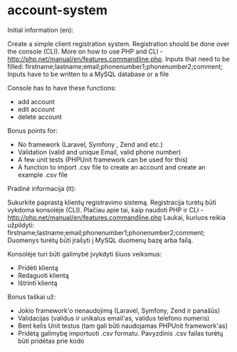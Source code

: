 # account-system

Initial information (en):

Create a simple client registration system. Registration should be done over the console (CLI). More on how to use PHP and CLI -http://php.net/manual/en/features.commandline.php.
Inputs that need to be filled:
firstname;lastname;email;phonenumber1;phonenumber2;comment;
Inputs have to be written to a MySQL database or a file

Console has to have these functions:
- add account
- edit account
- delete account

Bonus points for:
- No framework (Laravel, Symfony , Zend and etc.)
- Validation (valid and unique Email, valid phone number)
- A few unit tests (PHPUnit framework can be used for this)
- A function to import .csv file to create an account and create an example .csv file

Pradinė informacija (lt):

Sukurkite paprastą klientų registravimo sistemą. Registracija turėtų būti vykdoma konsolėje (CLI).
Plačiau apie tai, kaip naudoti PHP ir CLI - http://php.net/manual/en/features.commandline.php
Laukai, kuriuos reikia užpildyti:
firstname;lastname;email;phonenumber1;phonenumber2;comment;
Duomenys turėtų būti įrašyti į MySQL duomenų bazę arba failą.

Konsolėje turi būti galimybė įvykdyti šiuos veiksmus:
* Pridėti klientą
* Redaguoti klientą
* Ištrinti klientą

Bonus taškai už:
* Jokio framework'o nenaudojimą (Laravel, Symfony, Zend ir panašūs)
* Validacijas (validus ir unikalus email'as, validus telefono numeris)
* Bent kelis Unit testus (tam gali būti naudojamas PHPUnit framework'as)
* Pridėtą galimybę importuoti .csv formatu. Pavyzdinis .csv failas turėtų būti pridėtas prie kodo